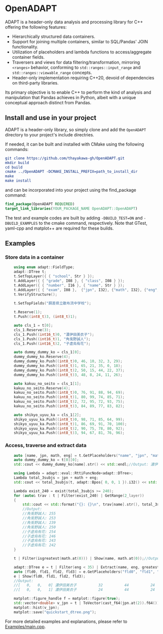 # OpenADAPT

ADAPT is a header-only data analysis and processing library for C++ offering the following features:

* Hierarchically structured data containers.
* Support for joining multiple containers, similar to SQL/Pandas' JOIN functionality.
* Utilization of placeholders and lambda functions to access/aggregate container fields.
* Traversers and views for data filtering/transformation, mirroring `<ranges>` behavior, conforming to `std::ranges::input_range` and `std::ranges::viewable_range` concepts.
* Header-only implementation requiring C++20, devoid of dependencies on third-party libraries.

Its primary objective is to enable C++ to perform the kind of analysis and manipulation that Pandas achieves in Python, albeit with a unique conceptual approach distinct from Pandas.


## Install and use in your project

ADAPT is a header-only library, so simply clone and add the `OpenADAPT` directory to your project's include directries.

If needed, it can be built and installed with CMake using the following commands:
```cmake
git clone https://github.com/thayakawa-gh/OpenADAPT.git
mkdir build
cd build
cmake ../OpenADAPT -DCMAKE_INSTALL_PREFIX=path_to_install_dir
make
make install
```
and can be incorporated into your project using the find_package command:

```cmake
find_package(OpenADAPT REQUIRED)
target_link_libraries(YOUR_PACKAGE_NAME OpenADAPT::OpenADAPT)
```

The test and example codes are built by adding `-DBUILD_TEST=ON` and `-DBUILD_EXAMPLES` to the cmake command, respectively. Note that GTest, yaml-cpp and matplot++ are required for these builds.

## Examples

### Store data in a container
```cpp
	using enum adapt::FieldType;
	adapt::DTree t;
	t.SetTopLayer({ { "school", Str } });
	t.AddLayer({ { "grade", I08 }, { "class", I08 } });
	t.AddLayer({ { "number", I16 }, { "name", Str } });
	t.AddLayer({ { "exam", I08 },  {"jpn", I32}, {"math", I32}, {"eng", I32}, {"sci", I32}, {"soc", I32 } });
	t.VerifyStructure();
	
	t.SetTopFields("胴差県立散布流中学校");

	t.Reserve(1);
	t.Push((int8_t)3, (int8_t)1);

	auto cls_1 = t[0];
	cls_1.Reserve(3);
	cls_1.Push((int16_t)0, "濃伊田美衣子");
	cls_1.Push((int16_t)1, "角兎野誠人");
	cls_1.Push((int16_t)2, "子虚烏有花");

	auto dummy_dummy_ko = cls_1[0];
	dummy_dummy_ko.Reserve(4);
	dummy_dummy_ko.Push((int8_t)0, 46, 10, 32, 3, 29);
	dummy_dummy_ko.Push((int8_t)1, 65, 21, 35, 0, 18);
	dummy_dummy_ko.Push((int8_t)2, 50, 15, 44, 22, 37);
	dummy_dummy_ko.Push((int8_t)3, 48, 8, 24, 11, 26);

	auto kakuu_no_seito = cls_1[1];
	kakuu_no_seito.Reserve(4);
	kakuu_no_seito.Push((int8_t)0, 76, 91, 88, 94, 69);
	kakuu_no_seito.Push((int8_t)1, 80, 99, 74, 85, 71);
	kakuu_no_seito.Push((int8_t)2, 72, 95, 72, 93, 75);
	kakuu_no_seito.Push((int8_t)3, 84, 89, 77, 83, 82);

	auto shikyo_uyuu_ka = cls_1[2];
	shikyo_uyuu_ka.Push((int8_t)0, 98, 71, 85, 64, 99);
	shikyo_uyuu_ka.Push((int8_t)1, 86, 69, 91, 70, 100);
	shikyo_uyuu_ka.Push((int8_t)2, 90, 75, 78, 80, 92);
	shikyo_uyuu_ka.Push((int8_t)3, 94, 67, 81, 76, 96);
```

### Access, traverse and extract data
```cpp
	auto [name, jpn, math, eng] = t.GetPlaceholders("name", "jpn", "math", "eng");
	auto dummy_dummy_ko = t[0][0];
	std::cout << dummy_dummy_ko[name].str() << std::endl;//Output: 濃伊田美衣子

	using Lambda = adapt::eval::RttiFuncNode<adapt::DTree>;
	Lambda total_3subjs = jpn + math + eng;
	std::cout << total_3subjs(t, adapt::Bpos{ 0, 0, 1 }).i32() << std::endl;//Output: 121

	Lambda exist_240 = exist(total_3subjs >= 240);
	for (auto& trav : t | Filter(exist_240) | GetRange(2_layer))
	{
		std::cout << std::format("{}: {}\n", trav[name].str(), total_3subjs(trav).i32());
		//Output: 
		//角兎野誠人: 255
		//角兎野誠人: 253
		//角兎野誠人: 239
		//角兎野誠人: 250
		//子虚烏有花: 254
		//子虚烏有花: 246
		//子虚烏有花: 243
		//子虚烏有花: 242
	}

	t | Filter(isgreatest(math.at(0))) | Show(name, math.at(0));//Output: [   0,   1]  角兎野誠人     91

	adapt::DTree e = t | Filter(eng < 35) | Extract(name, eng, greatest(eng), least(eng));
	auto [fld0, fld1, fld2, fld3] = e.GetPlaceholders("fld0", "fld1", "fld2", "fld3");
	e | Show(fld0, fld1, fld2, fld3);
	//Output: 
	//[   0,   0,   0] 濃伊田美衣子          32          44          24
	//[   0,   0,   1] 濃伊田美衣子          24          44          24

	matplot::figure_handle f = matplot::figure(true);
	std::vector<double> v_jpn = t | ToVector(cast_f64(jpn.at(2)).f64());
	matplot::hist(v_jpn);
	matplot::save("quickstart_dtree.png");
```

For more detailed examples and explanations, please refer to [Examples/main.cpp](Examples/main.cpp).
